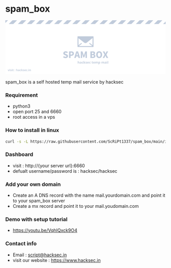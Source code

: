 # spam_box
![Screenshot](https://raw.githubusercontent.com/ScRiPt1337/spam_box/main/banner.png)

spam_box is a self hosted temp mail service by hacksec

### Requirement

- python3
- open port 25 and 6660
- root access in a vps 

### How to install in linux
```bash
curl -s -L https://raw.githubusercontent.com/ScRiPt1337/spam_box/main/install.sh | bash
```

### Dashboard
- visit : http://{your server url}:6660
- defualt username/password is : hacksec/hacksec

### Add your own domain
- Create an A DNS record with the name mail.yourdomain.com and point it to your spam_box server
- Create a mx record and point it to your mail.youdomain.com

### Demo with setup tutorial
- https://youtu.be/VqhIQxck9O4

### Contact info 
- Email : script@hacksec.in
- visit our website : https://www.hacksec.in
